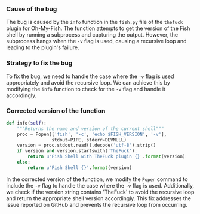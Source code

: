 ### Cause of the bug
The bug is caused by the `info` function in the `fish.py` file of the `thefuck` plugin for Oh-My-Fish. The function attempts to get the version of the Fish shell by running a subprocess and capturing the output. However, the subprocess hangs when the `-v` flag is used, causing a recursive loop and leading to the plugin's failure.

### Strategy to fix the bug
To fix the bug, we need to handle the case where the `-v` flag is used appropriately and avoid the recursive loop. We can achieve this by modifying the `info` function to check for the `-v` flag and handle it accordingly.

### Corrected version of the function
```python
def info(self):
    """Returns the name and version of the current shell"""
    proc = Popen(['fish', '-c', 'echo $FISH_VERSION', '-v'],
                 stdout=PIPE, stderr=DEVNULL)
    version = proc.stdout.read().decode('utf-8').strip()
    if version and version.startswith('TheFuck'):
        return u'Fish Shell with TheFuck plugin {}'.format(version)
    else:
        return u'Fish Shell {}'.format(version)
```

In the corrected version of the function, we modify the `Popen` command to include the `-v` flag to handle the case where the `-v` flag is used. Additionally, we check if the version string contains 'TheFuck' to avoid the recursive loop and return the appropriate shell version accordingly. This fix addresses the issue reported on GitHub and prevents the recursive loop from occurring.